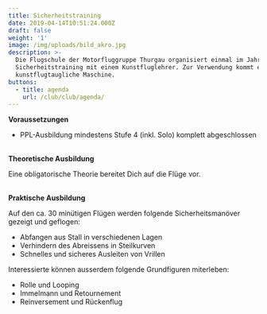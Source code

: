 ```yaml
---
title: Sicherheitstraining
date: 2019-04-14T10:51:24.000Z
draft: false
weight: '1'
image: /img/uploads/bild_akro.jpg
description: >-
  Die Flugschule der Motorfluggruppe Thurgau organisiert einmal im Jahr ein
  Sicherheitstraining mit einem Kunstfluglehrer. Zur Verwendung kommt eine voll
  kunstflugtaugliche Maschine.
buttons:
  - title: agenda
    url: /club/club/agenda/
---
```

**Voraussetzungen**

* PPL-Ausbildung mindestens Stufe 4 (inkl. Solo) komplett abgeschlossen

\
**Theoretische Ausbildung**

Eine obligatorische Theorie bereitet Dich auf die Flüge vor.

\
**Praktische Ausbildung**

Auf den ca. 30 minütigen Flügen werden folgende Sicherheitsmanöver gezeigt und geflogen:

* Abfangen aus Stall in verschiedenen Lagen
* Verhindern des Abreissens in Steilkurven
* Schnelles und sicheres Ausleiten von Vrillen

Interessierte können ausserdem folgende Grundfiguren miterleben:

* Rolle und Looping
* Immelmann und Retournement
* Reinversement und Rückenflug

<!-- \
**Kosten**

CHF 380.– vor dem Flug per Twint oder Bar (exklusive Landetaxen) -->

<!-- \
**Kursprogramm**

Diese Jahr wird das Sicherheitstraining in Zusammenarbeit mit der Pilotenschule in St. Gallen von Kunstfluglehrer Roman Ritzmann auf einer Champion Super Decathlon mit 180 PS durchgeführt. -->

<!-- ![FI Roman Ritzmann](/img/uploads/roman_ritzmann_fi.jpg)

![Champion Super Decathlon](/img/uploads/Sicherheitstraining_Decathlon.jpg) -->

<!-- [Programm](https://drive.google.com/file/d/1Da_ScTIA5gDzuOefQAZhV3eaJHARbsMw/view?usp=sharing) -->

<!--\
**Anmeldung**

Bis 30. August 2024 an <mailto:mfgt-flugschule@mfgt.ch-->
